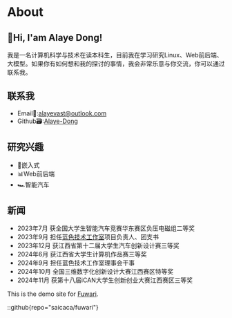 # About

## 👋Hi, I'am Alaye Dong!

我是一名计算机科学与技术在读本科生，目前我在学习研究Linux、Web前后端、大模型。如果你有如何想和我的探讨的事情，我会非常乐意与你交流，你可以通过联系我。

## 联系我

- Email📧:[alayevast@outlook.com](mailto:alayevast@outlook.com)
- Github🗃️:[Alaye-Dong](https://github.com/Alaye-Dong)

## 研究兴趣

- 🤖嵌入式
- 📊Web前后端
- 🏎️智能汽车

## 新闻

- 2023年7月 获全国大学生智能汽车竞赛华东赛区负压电磁组二等奖
- 2023年9月 担任[蓝色技术工作室](https://jxut-bst.github.io)项目负责人、团支书
- 2023年12月 获江西省第十二届大学生汽车创新设计赛三等奖
- 2024年6月 获江西省大学生计算机作品赛三等奖
- 2024年9月 担任蓝色技术工作室理事会干事
- 2024年10月 全国三维数字化创新设计大赛江西赛区特等奖
- 2024年11月 获第十八届iCAN大学生创新创业大赛江西赛区三等奖


This is the demo site for [Fuwari](https://github.com/saicaca/fuwari).

::github{repo="saicaca/fuwari"}
